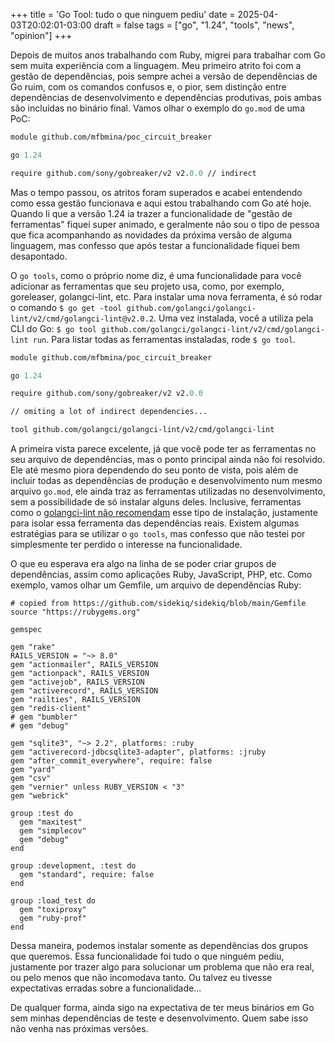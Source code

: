 +++
title = 'Go Tool: tudo o que ninguem pediu'
date = 2025-04-03T20:02:01-03:00
draft = false
tags = ["go", "1.24", "tools", "news", "opinion"]
+++

Depois de muitos anos trabalhando com Ruby, migrei para trabalhar com Go sem muita experiência com a linguagem. Meu primeiro atrito foi com a gestão de dependências, pois sempre achei a versão de dependências de Go ruim, com os comandos confusos e, o pior, sem distinção entre dependências de desenvolvimento e dependências produtivas, pois ambas são incluídas no binário final. Vamos olhar o exemplo do `go.mod` de uma PoC:

```go.mod
module github.com/mfbmina/poc_circuit_breaker

go 1.24

require github.com/sony/gobreaker/v2 v2.0.0 // indirect
```

Mas o tempo passou, os atritos foram superados e acabei entendendo como essa gestão funcionava e aqui estou trabalhando com Go até hoje. Quando li que a versão 1.24 ia trazer a funcionalidade de "gestão de ferramentas" fiquei super animado, e geralmente não sou o tipo de pessoa que fica acompanhando as novidades da próxima versão de alguma linguagem, mas confesso que após testar a funcionalidade fiquei bem desapontado.

O `go tools`, como o próprio nome diz, é uma funcionalidade para você adicionar as ferramentas que seu projeto usa, como, por exemplo, goreleaser, golangci-lint, etc. Para instalar uma nova ferramenta, é só rodar o comando `$ go get -tool github.com/golangci/golangci-lint/v2/cmd/golangci-lint@v2.0.2`. Uma vez instalada, você a utiliza pela CLI do Go: `$ go tool github.com/golangci/golangci-lint/v2/cmd/golangci-lint run`. Para listar todas as ferramentas instaladas, rode `$ go tool`.

```go.mod
module github.com/mfbmina/poc_circuit_breaker

go 1.24

require github.com/sony/gobreaker/v2 v2.0.0

// omiting a lot of indirect dependencies...

tool github.com/golangci/golangci-lint/v2/cmd/golangci-lint
```

A primeira vista parece excelente, já que você pode ter as ferramentas no seu arquivo de dependências, mas o ponto principal ainda não foi resolvido. Ele até mesmo piora dependendo do seu ponto de vista, pois além de incluir todas as dependências de produção e desenvolvimento num mesmo arquivo `go.mod`, ele ainda traz as ferramentas utilizadas no desenvolvimento, sem a possibilidade de só instalar alguns deles. Inclusive, ferramentas como o [golangci-lint não recomendam](https://golangci-lint.run/welcome/install/#install-from-sources) esse tipo de instalação, justamente para isolar essa ferramenta das dependências reais. Existem algumas estratégias para se utilizar o `go tools`, mas confesso que não testei por simplesmente ter perdido o interesse na funcionalidade.

O que eu esperava era algo na linha de se poder criar grupos de dependências, assim como aplicações Ruby, JavaScript, PHP, etc. Como exemplo, vamos olhar um Gemfile, um arquivo de dependências Ruby:

```Gemfile
# copied from https://github.com/sidekiq/sidekiq/blob/main/Gemfile
source "https://rubygems.org"

gemspec

gem "rake"
RAILS_VERSION = "~> 8.0"
gem "actionmailer", RAILS_VERSION
gem "actionpack", RAILS_VERSION
gem "activejob", RAILS_VERSION
gem "activerecord", RAILS_VERSION
gem "railties", RAILS_VERSION
gem "redis-client"
# gem "bumbler"
# gem "debug"

gem "sqlite3", "~> 2.2", platforms: :ruby
gem "activerecord-jdbcsqlite3-adapter", platforms: :jruby
gem "after_commit_everywhere", require: false
gem "yard"
gem "csv"
gem "vernier" unless RUBY_VERSION < "3"
gem "webrick"

group :test do
  gem "maxitest"
  gem "simplecov"
  gem "debug"
end

group :development, :test do
  gem "standard", require: false
end

group :load_test do
  gem "toxiproxy"
  gem "ruby-prof"
end
```

Dessa maneira, podemos instalar somente as dependências dos grupos que queremos. Essa funcionalidade foi tudo o que ninguém pediu, justamente por trazer algo para solucionar um problema que não era real, ou pelo menos que não incomodava tanto. Ou talvez eu tivesse expectativas erradas sobre a funcionalidade...

De qualquer forma, ainda sigo na expectativa de ter meus binários em Go sem minhas dependências de teste e desenvolvimento. Quem sabe isso não venha nas próximas versões.

